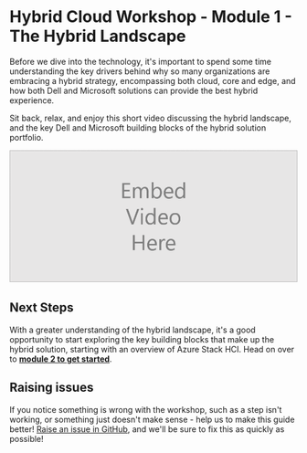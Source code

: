 Hybrid Cloud Workshop - Module 1 - The Hybrid Landscape
==============
Before we dive into the technology, it's important to spend some time understanding the key drivers behind why so many organizations are embracing a hybrid strategy, encompassing both cloud, core and edge, and how both Dell and Microsoft solutions can provide the best hybrid experience.

Sit back, relax, and enjoy this short video discussing the hybrid landscape, and the key Dell and Microsoft building blocks of the hybrid solution portfolio.

![Video Placeholder](/media/VideoPlaceholder.png "Video Placeholder")

Next Steps
-----------
With a greater understanding of the hybrid landscape, it's a good opportunity to start exploring the key building blocks that make up the hybrid solution, starting with an overview of Azure Stack HCI. Head on over to [**module 2 to get started**](/modules/module_2/1_Introducing_AzSHCI.md).

Raising issues
-----------
If you notice something is wrong with the workshop, such as a step isn't working, or something just doesn't make sense - help us to make this guide better!  [Raise an issue in GitHub](https://github.com/DellGEOS/HybridWorkshop/issues), and we'll be sure to fix this as quickly as possible!